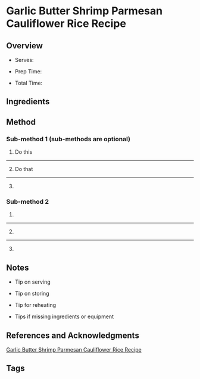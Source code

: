 # Garlic Butter Shrimp Parmesan Cauliflower Rice Recipe

## Overview

- Serves:

- Prep Time:

- Total Time:

## Ingredients



## Method

### Sub-method 1 (sub-methods are optional)

1. Do this
---
2. Do that
---
3.

### Sub-method 2

1.
---
2.
---
3.

## Notes

- Tip on serving

- Tip on storing

- Tip for reheating

- Tips if missing ingredients or equipment

## References and Acknowledgments

[Garlic Butter Shrimp Parmesan Cauliflower Rice Recipe](https://www.eatwell101.com/garlic-butter-shrimp-parmesan-cauliflower-rice-recipe)

## Tags



